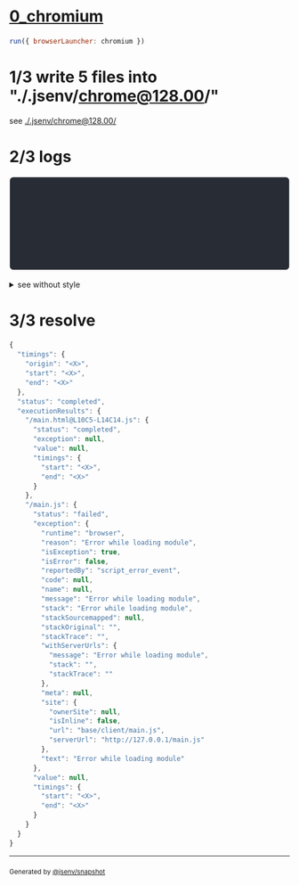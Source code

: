 # [0_chromium](../../js_import_not_found_dev.test.mjs#L26)

```js
run({ browserLauncher: chromium })
```

# 1/3 write 5 files into "./.jsenv/chrome@128.00/"

see [./.jsenv/chrome@128.00/](./.jsenv/chrome@128.00/)

# 2/3 logs

![img](log_group.svg)

<details>
  <summary>see without style</summary>

```console
GET http://127.0.0.1/not_found.js
  404 Failed to fetch url content
  base/client/intermediate.js:2:7
  1 | // eslint-disable-next-line import-x/no-unresolved
  2 | import "./not_found.js";
            ^
  no entry on filesystem
  --- plugin name ---
  "jsenv:file_url_fetching"
chromium console.error > Failed to load resource: the server responded with a status of 404 (no entry on filesystem)
```

</details>


# 3/3 resolve

```js
{
  "timings": {
    "origin": "<X>",
    "start": "<X>",
    "end": "<X>"
  },
  "status": "completed",
  "executionResults": {
    "/main.html@L10C5-L14C14.js": {
      "status": "completed",
      "exception": null,
      "value": null,
      "timings": {
        "start": "<X>",
        "end": "<X>"
      }
    },
    "/main.js": {
      "status": "failed",
      "exception": {
        "runtime": "browser",
        "reason": "Error while loading module",
        "isException": true,
        "isError": false,
        "reportedBy": "script_error_event",
        "code": null,
        "name": null,
        "message": "Error while loading module",
        "stack": "Error while loading module",
        "stackSourcemapped": null,
        "stackOriginal": "",
        "stackTrace": "",
        "withServerUrls": {
          "message": "Error while loading module",
          "stack": "",
          "stackTrace": ""
        },
        "meta": null,
        "site": {
          "ownerSite": null,
          "isInline": false,
          "url": "base/client/main.js",
          "serverUrl": "http://127.0.0.1/main.js"
        },
        "text": "Error while loading module"
      },
      "value": null,
      "timings": {
        "start": "<X>",
        "end": "<X>"
      }
    }
  }
}
```

---

<sub>
  Generated by <a href="https://github.com/jsenv/core/tree/main/packages/independent/snapshot">@jsenv/snapshot</a>
</sub>
